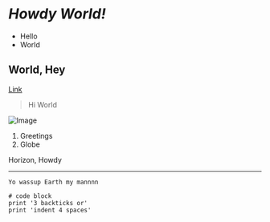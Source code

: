 # *Howdy World!*  
* Hello
* World

## **World, Hey**
[Link](http://https://www.helloworld.org/)	

> Hi
> World

![Image](docs.microsoft.com/en-us/shows/hello-world/media/helloworld_383x215.png)	

1. Greetings
2. Globe

Horizon, Howdy

---

`Yo wassup Earth my mannnn`

```
# code block
print '3 backticks or'
print 'indent 4 spaces'
```
